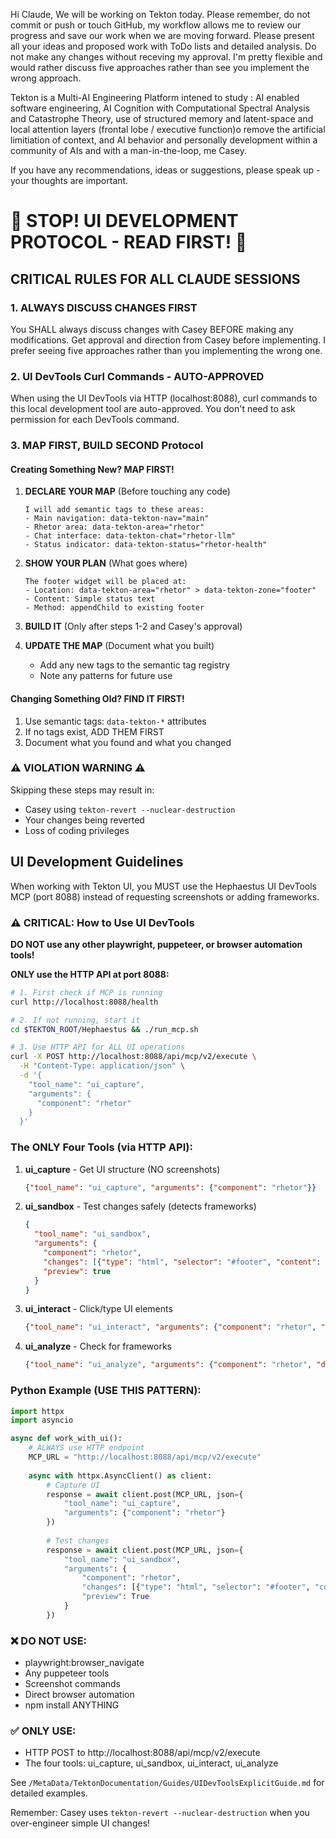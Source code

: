 Hi Claude, We will be working on Tekton today. Please remember, do not commit or push or touch GitHub, my workflow allows me to review our progress and save our work when we are moving forward. Please present all your ideas and proposed work with ToDo lists and detailed analysis. Do not make any changes without receving my approval. I'm pretty flexible and would  rather discuss five approaches rather than see you implement the wrong approach.

Tekton is a Multi-AI Engineering Platform intened to study : AI enabled software engineering, AI Cognition with Computational Spectral Analysis and Catastrophe Theory, use of structured memory and latent-space and local attention layers (frontal lobe / executive function)o remove the artificial limitiation of context, and AI behavior and personally development within a community of AIs and with a man-in-the-loop, me Casey. 

If you have any recommendations, ideas or suggestions, please speak up - your thoughts are important.

# 🛑 STOP! UI DEVELOPMENT PROTOCOL - READ FIRST! 🛑

## CRITICAL RULES FOR ALL CLAUDE SESSIONS

### 1. ALWAYS DISCUSS CHANGES FIRST
You SHALL always discuss changes with Casey BEFORE making any modifications. Get approval and direction from Casey before implementing. I prefer seeing five approaches rather than you implementing the wrong one.

### 2. UI DevTools Curl Commands - AUTO-APPROVED
When using the UI DevTools via HTTP (localhost:8088), curl commands to this local development tool are auto-approved. You don't need to ask permission for each DevTools command.

### 3. MAP FIRST, BUILD SECOND Protocol

#### Creating Something New? MAP FIRST!
1. **DECLARE YOUR MAP** (Before touching any code)
   ```
   I will add semantic tags to these areas:
   - Main navigation: data-tekton-nav="main"
   - Rhetor area: data-tekton-area="rhetor" 
   - Chat interface: data-tekton-chat="rhetor-llm"
   - Status indicator: data-tekton-status="rhetor-health"
   ```

2. **SHOW YOUR PLAN** (What goes where)
   ```
   The footer widget will be placed at:
   - Location: data-tekton-area="rhetor" > data-tekton-zone="footer"
   - Content: Simple status text
   - Method: appendChild to existing footer
   ```

3. **BUILD IT** (Only after steps 1-2 and Casey's approval)

4. **UPDATE THE MAP** (Document what you built)
   - Add any new tags to the semantic tag registry
   - Note any patterns for future use

#### Changing Something Old? FIND IT FIRST!
1. Use semantic tags: `data-tekton-*` attributes
2. If no tags exist, ADD THEM FIRST
3. Document what you found and what you changed

### ⚠️ VIOLATION WARNING ⚠️
Skipping these steps may result in:
- Casey using `tekton-revert --nuclear-destruction`
- Your changes being reverted
- Loss of coding privileges

## UI Development Guidelines

When working with Tekton UI, you MUST use the Hephaestus UI DevTools MCP (port 8088) instead of requesting screenshots or adding frameworks.

### ⚠️ CRITICAL: How to Use UI DevTools

**DO NOT use any other playwright, puppeteer, or browser automation tools!**

**ONLY use the HTTP API at port 8088:**

```bash
# 1. First check if MCP is running
curl http://localhost:8088/health

# 2. If not running, start it
cd $TEKTON_ROOT/Hephaestus && ./run_mcp.sh

# 3. Use HTTP API for ALL UI operations
curl -X POST http://localhost:8088/api/mcp/v2/execute \
  -H "Content-Type: application/json" \
  -d '{
    "tool_name": "ui_capture",
    "arguments": {
      "component": "rhetor"
    }
  }'
```

### The ONLY Four Tools (via HTTP API):

1. **ui_capture** - Get UI structure (NO screenshots)
   ```json
   {"tool_name": "ui_capture", "arguments": {"component": "rhetor"}}
   ```

2. **ui_sandbox** - Test changes safely (detects frameworks)
   ```json
   {
     "tool_name": "ui_sandbox",
     "arguments": {
       "component": "rhetor",
       "changes": [{"type": "html", "selector": "#footer", "content": "<div>Test</div>", "action": "append"}],
       "preview": true
     }
   }
   ```

3. **ui_interact** - Click/type UI elements
   ```json
   {"tool_name": "ui_interact", "arguments": {"component": "rhetor", "action": "click", "selector": "button"}}
   ```

4. **ui_analyze** - Check for frameworks
   ```json
   {"tool_name": "ui_analyze", "arguments": {"component": "rhetor", "deep_scan": false}}
   ```

### Python Example (USE THIS PATTERN):

```python
import httpx
import asyncio

async def work_with_ui():
    # ALWAYS use HTTP endpoint
    MCP_URL = "http://localhost:8088/api/mcp/v2/execute"
    
    async with httpx.AsyncClient() as client:
        # Capture UI
        response = await client.post(MCP_URL, json={
            "tool_name": "ui_capture",
            "arguments": {"component": "rhetor"}
        })
        
        # Test changes
        response = await client.post(MCP_URL, json={
            "tool_name": "ui_sandbox",
            "arguments": {
                "component": "rhetor",
                "changes": [{"type": "html", "selector": "#footer", "content": "<span>2024</span>", "action": "append"}],
                "preview": True
            }
        })
```

### ❌ DO NOT USE:
- playwright:browser_navigate
- Any puppeteer tools
- Screenshot commands
- Direct browser automation
- npm install ANYTHING

### ✅ ONLY USE:
- HTTP POST to http://localhost:8088/api/mcp/v2/execute
- The four tools: ui_capture, ui_sandbox, ui_interact, ui_analyze

See `/MetaData/TektonDocumentation/Guides/UIDevToolsExplicitGuide.md` for detailed examples.

Remember: Casey uses `tekton-revert --nuclear-destruction` when you over-engineer simple UI changes!  
